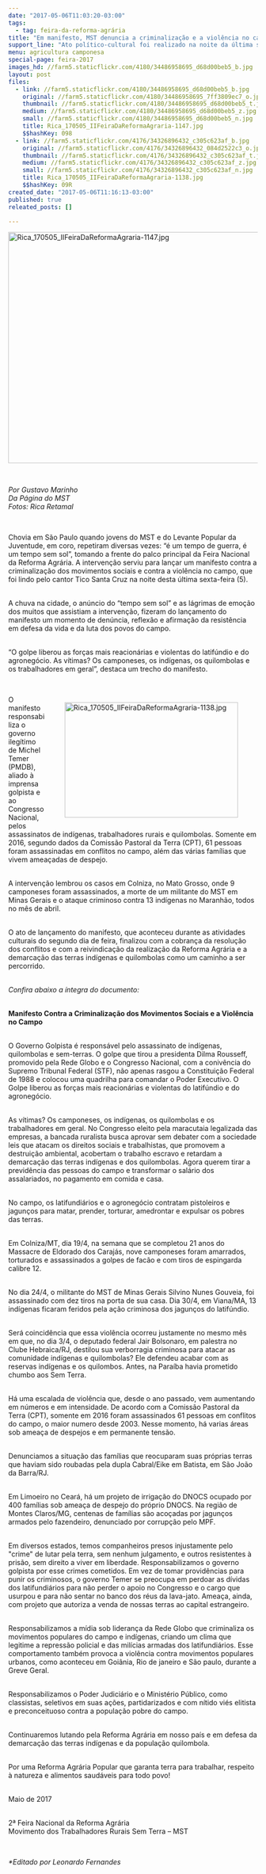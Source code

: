 ```yaml
---
date: "2017-05-06T11:03:20-03:00"
tags:
  - tag: feira-da-reforma-agrária
title: "Em manifesto, MST denuncia a criminalização e a violência no campo"
support_line: "Ato político-cultural foi realizado na noite da última sexta-feira (5), no Parque da Água Branca, em São Paulo, onde é realizada até o próximo domingo a 2ª Feira Nacional da Reforma Agrária."
menu: agricultura camponesa
special-page: feira-2017
images_hd: //farm5.staticflickr.com/4180/34486958695_d68d00beb5_b.jpg
layout: post
files:
  - link: //farm5.staticflickr.com/4180/34486958695_d68d00beb5_b.jpg
    original: //farm5.staticflickr.com/4180/34486958695_7ff3809ec7_o.jpg
    thumbnail: //farm5.staticflickr.com/4180/34486958695_d68d00beb5_t.jpg
    medium: //farm5.staticflickr.com/4180/34486958695_d68d00beb5_z.jpg
    small: //farm5.staticflickr.com/4180/34486958695_d68d00beb5_n.jpg
    title: Rica_170505_IIFeiraDaReformaAgraria-1147.jpg
    $$hashKey: 098
  - link: //farm5.staticflickr.com/4176/34326896432_c305c623af_b.jpg
    original: //farm5.staticflickr.com/4176/34326896432_084d2522c3_o.jpg
    thumbnail: //farm5.staticflickr.com/4176/34326896432_c305c623af_t.jpg
    medium: //farm5.staticflickr.com/4176/34326896432_c305c623af_z.jpg
    small: //farm5.staticflickr.com/4176/34326896432_c305c623af_n.jpg
    title: Rica_170505_IIFeiraDaReformaAgraria-1138.jpg
    $$hashKey: 09R
created_date: "2017-05-06T11:16:13-03:00"
published: true
releated_posts: []

---
```

<p><img alt="Rica_170505_IIFeiraDaReformaAgraria-1147.jpg" height="467" src="//farm5.staticflickr.com/4180/34486958695_d68d00beb5_b.jpg" width="700" /></p>

<p>&nbsp;</p>

<p><em>Por Gustavo Marinho<br />
Da P&aacute;gina do MST<br />
Fotos: Rica Retamal</em></p>

<p>&nbsp;</p>

<p>Chovia em S&atilde;o Paulo quando jovens do MST e do Levante Popular da Juventude, em coro, repetiram diversas vezes: &ldquo;&eacute; um tempo de guerra, &eacute; um tempo sem sol&rdquo;, tomando a frente do palco principal da Feira Nacional da Reforma Agr&aacute;ria. A interven&ccedil;&atilde;o serviu para lan&ccedil;ar um manifesto contra a criminaliza&ccedil;&atilde;o dos movimentos sociais e contra a viol&ecirc;ncia no campo, que foi lindo pelo cantor Tico Santa Cruz na noite desta &uacute;ltima sexta-feira (5).</p>

<p><br />
A chuva na cidade, o an&uacute;ncio do &ldquo;tempo sem sol&rdquo; e as l&aacute;grimas de emo&ccedil;&atilde;o dos muitos que assistiam a interven&ccedil;&atilde;o, fizeram do lan&ccedil;amento do manifesto um momento de den&uacute;ncia, reflex&atilde;o e afirma&ccedil;&atilde;o da resist&ecirc;ncia em defesa da vida e da luta dos povos do campo.</p>

<p><br />
&ldquo;O golpe liberou as for&ccedil;as mais reacion&aacute;rias e violentas do latif&uacute;ndio e do agroneg&oacute;cio. As v&iacute;timas? Os camponeses, os ind&iacute;genas, os quilombolas e os trabalhadores em geral&rdquo;, destaca um trecho do manifesto.</p>

<p>&nbsp;</p>

<figure class="image" style="float:right"><img alt="Rica_170505_IIFeiraDaReformaAgraria-1138.jpg" height="233" src="//farm5.staticflickr.com/4176/34326896432_c305c623af_b.jpg" width="350" />
<figcaption></figcaption>
</figure>

<p>O manifesto responsabiliza o governo ileg&iacute;timo de Michel Temer (PMDB), aliado &agrave; imprensa golpista e ao Congresso Nacional, pelos assassinatos de ind&iacute;genas, trabalhadores rurais e quilombolas. Somente em 2016, segundo dados da Comiss&atilde;o Pastoral da Terra (CPT), 61 pessoas foram assassinadas em conflitos no campo, al&eacute;m das v&aacute;rias fam&iacute;lias que vivem amea&ccedil;adas de despejo.</p>

<p><br />
A interven&ccedil;&atilde;o lembrou os casos em Colniza, no Mato Grosso, onde 9 camponeses foram assassinados, a morte de um militante do MST em Minas Gerais e o ataque criminoso contra 13 ind&iacute;genas no Maranh&atilde;o, todos no m&ecirc;s de abril.</p>

<p><br />
O ato de lan&ccedil;amento do manifesto, que aconteceu durante as atividades culturais do segundo dia de feira, finalizou com a cobran&ccedil;a da resolu&ccedil;&atilde;o dos conflitos e com a reivindica&ccedil;&atilde;o da realiza&ccedil;&atilde;o da Reforma Agr&aacute;ria e a demarca&ccedil;&atilde;o das terras ind&iacute;genas e quilombolas como um caminho a ser percorrido.</p>

<p><br />
<em>Confira abaixo a &iacute;ntegra do documento: </em></p>

<p><br />
<strong>Manifesto Contra a Criminaliza&ccedil;&atilde;o dos Movimentos Sociais e a Viol&ecirc;ncia no Campo</strong></p>

<p><br />
O Governo Golpista &eacute; respons&aacute;vel pelo assassinato de ind&iacute;genas, quilombolas e sem-terras. O golpe que tirou a presidenta Dilma Rousseff, promovido pela Rede Globo e o Congresso Nacional, com a coniv&ecirc;ncia do Supremo Tribunal Federal (STF), n&atilde;o apenas rasgou a Constitui&ccedil;&atilde;o Federal de 1988 e colocou uma quadrilha para comandar o Poder Executivo. O Golpe liberou as for&ccedil;as mais reacion&aacute;rias e violentas do latif&uacute;ndio e do agroneg&oacute;cio.</p>

<p><br />
As v&iacute;timas? Os camponeses, os ind&iacute;genas, os quilombolas e os trabalhadores em geral. No Congresso eleito pela maracutaia legalizada das empresas, a bancada ruralista busca aprovar sem debater com a sociedade leis que atacam os direitos sociais e trabalhistas, que promovem a destrui&ccedil;&atilde;o ambiental, acobertam o trabalho escravo e retardam a demarca&ccedil;&atilde;o das terras ind&iacute;genas e dos quilombolas. Agora querem tirar a previd&ecirc;ncia das pessoas do campo e transformar o sal&aacute;rio dos assalariados, no pagamento em comida e casa.</p>

<p><br />
No campo, os latifundi&aacute;rios e o agroneg&oacute;cio contratam pistoleiros e jagun&ccedil;os para matar, prender, torturar, amedrontar e expulsar os pobres das terras.</p>

<p><br />
Em Colniza/MT, dia 19/4, na semana que se completou 21 anos do Massacre de Eldorado dos Caraj&aacute;s, nove camponeses foram amarrados, torturados e assassinados a golpes de fac&atilde;o e com tiros de espingarda calibre 12.</p>

<p><br />
No dia 24/4, o militante do MST de Minas Gerais Silvino Nunes Gouveia, foi assassinado com dez tiros na porta de sua casa. Dia 30/4, em Viana/MA, 13 ind&iacute;genas ficaram feridos pela a&ccedil;&atilde;o criminosa dos jagun&ccedil;os do latif&uacute;ndio.</p>

<p><br />
Ser&aacute; coincid&ecirc;ncia que essa viol&ecirc;ncia ocorreu justamente no mesmo m&ecirc;s em que, no dia 3/4, o deputado federal Jair Bolsonaro, em palestra no Clube Hebraica/RJ, destilou sua verborragia criminosa para atacar as comunidade ind&iacute;genas e quilombolas? Ele defendeu acabar com as reservas ind&iacute;genas e os quilombos. Antes, na Para&iacute;ba havia prometido chumbo aos Sem Terra.</p>

<p><br />
H&aacute; uma escalada de viol&ecirc;ncia que, desde o ano passado, vem aumentando em n&uacute;meros e em intensidade. De acordo com a Comiss&atilde;o Pastoral da Terra (CPT), somente em 2016 foram assassinados 61 pessoas em conflitos do campo, o maior numero desde 2003. Nesse momento, h&aacute; varias &aacute;reas sob amea&ccedil;a de despejos e em permanente tens&atilde;o.</p>

<p><br />
Denunciamos a situa&ccedil;&atilde;o das fam&iacute;lias que reocuparam suas pr&oacute;prias terras que haviam sido roubadas pela dupla Cabral/Eike em Batista, em S&atilde;o Jo&atilde;o da Barra/RJ.</p>

<p><br />
Em Limoeiro no Cear&aacute;, h&aacute; um projeto de irriga&ccedil;&atilde;o do DNOCS ocupado por 400 fam&iacute;lias sob amea&ccedil;a de despejo do pr&oacute;prio DNOCS. Na regi&atilde;o de Montes Claros/MG, centenas de fam&iacute;lias s&atilde;o aco&ccedil;adas por jagun&ccedil;os armados pelo fazendeiro, denunciado por corrup&ccedil;&atilde;o pelo MPF.</p>

<p><br />
Em diversos estados, temos companheiros presos injustamente pelo &quot;crime&quot; de lutar pela terra, sem nenhum julgamento, e outros resistentes &agrave; pris&atilde;o, sem direito a viver em liberdade. Responsabilizamos o governo golpista por esse crimes cometidos. Em vez de tomar provid&ecirc;ncias para punir os criminosos, o governo Temer se preocupa em perdoar as d&iacute;vidas dos latifundi&aacute;rios para n&atilde;o perder o apoio no Congresso e o cargo que usurpou e para n&atilde;o sentar no banco dos r&eacute;us da lava-jato. Amea&ccedil;a, ainda, com projeto que autoriza a venda de nossas terras ao capital estrangeiro.</p>

<p><br />
Responsabilizamos a m&iacute;dia sob lideran&ccedil;a da Rede Globo que criminaliza os movimentos populares do campo e ind&iacute;genas, criando um clima que legitime a repress&atilde;o policial e das mil&iacute;cias armadas dos latifundi&aacute;rios. Esse comportamento tamb&eacute;m provoca a viol&ecirc;ncia contra movimentos populares urbanos, como aconteceu em Goi&acirc;nia, Rio de janeiro e S&atilde;o paulo, durante a Greve Geral.</p>

<p><br />
Responsabilizamos o Poder Judici&aacute;rio e o Minist&eacute;rio P&uacute;blico, como classistas, seletivos em suas a&ccedil;&otilde;es, partidarizados e com n&iacute;tido vi&eacute;s elitista e preconceituoso contra a popula&ccedil;&atilde;o pobre do campo.</p>

<p><br />
Continuaremos lutando pela Reforma Agr&aacute;ria em nosso pa&iacute;s e em defesa da demarca&ccedil;&atilde;o das terras ind&iacute;genas e da popula&ccedil;&atilde;o quilombola.</p>

<p><br />
Por uma Reforma Agr&aacute;ria Popular que garanta terra para trabalhar, respeito &agrave; natureza e alimentos saud&aacute;veis para todo povo!</p>

<p><br />
Maio de 2017</p>

<p><br />
2&ordf; Feira Nacional da Reforma Agr&aacute;ria<br />
Movimento dos Trabalhadores Rurais Sem Terra &ndash; MST</p>

<p>&nbsp;</p>

<p><em>*Editado por Leonardo Fernandes</em></p>

<div class="webpki_lacunasoftware_com" id="webpki_lacunasoftware_com" style="display: none;">&nbsp;</div>
